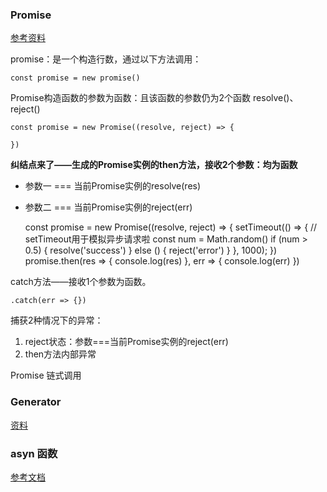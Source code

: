 ### Promise

[参考资料](https://segmentfault.com/a/1190000018769508)

promise：是一个构造行数，通过以下方法调用：

    const promise = new promise()
    
Promise构造函数的参数为函数：且该函数的参数仍为2个函数 resolve()、reject()

    const promise = new Promise((resolve, reject) => {
      
    })
    
**纠结点来了——生成的Promise实例的then方法，接收2个参数：均为函数**

* 参数一 === 当前Promise实例的resolve(res)
* 参数二 === 当前Promise实例的reject(err)

    const promise = new Promise((resolve, reject) => {
      setTimeout(() => {  // setTimeout用于模拟异步请求啦
        const num = Math.random()
        if (num > 0.5) {
          resolve('success')
        } else () {
          reject('error')
        }
      }, 1000);
    })
    promise.then(res => {
      console.log(res)
    }, err => {
      console.log(err)
    })
    
catch方法——接收1个参数为函数。

    .catch(err => {})

捕获2种情况下的异常：

1. reject状态：参数===当前Promise实例的reject(err)
2. then方法内部异常
    
Promise 链式调用




### Generator

[资料](https://segmentfault.com/a/1190000016707991)

### asyn 函数

[参考文档](http://es6.ruanyifeng.com/#docs/asyn)
